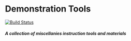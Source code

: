 # Demonstration Tools #
[![Build Status](https://travis-ci.org/ashenm/tools.svg?branch=master)](https://travis-ci.org/ashenm/tools)

##### A collection of miscellanies instruction tools and materials #####
